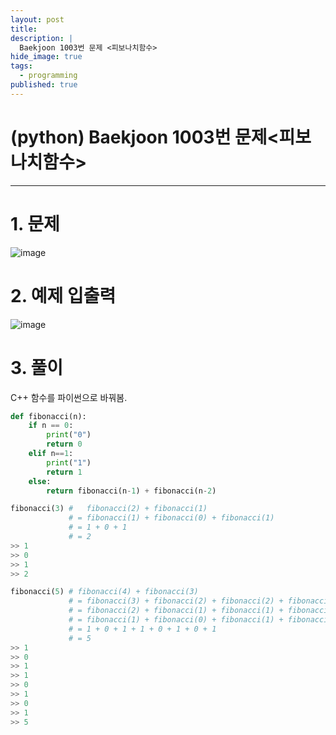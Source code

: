 ```yaml
---
layout: post
title: 
description: |
  Baekjoon 1003번 문제 <피보나치함수>
hide_image: true
tags:
  - programming
published: true
---
```


# (python) Baekjoon 1003번 문제<피보나치함수>
* * *

# 1. 문제
![image](https://user-images.githubusercontent.com/69246778/176408322-6d33f021-e766-420f-b0ea-d90a009fe7cf.png)

# 2. 예제 입출력
![image](https://user-images.githubusercontent.com/69246778/176408410-b4472574-32f5-4090-bf6b-842a8b16ccac.png)

# 3. 풀이
C++ 함수를 파이썬으로 바꿔봄.
```py
def fibonacci(n):
    if n == 0:
        print("0")
        return 0
    elif n==1:
        print("1")
        return 1
    else:
        return fibonacci(n-1) + fibonacci(n-2)
```
```py
fibonacci(3) #   fibonacci(2) + fibonacci(1) 
             # = fibonacci(1) + fibonacci(0) + fibonacci(1)  
             # = 1 + 0 + 1 
             # = 2 
>> 1 
>> 0  
>> 1  
>> 2
```

```py
fibonacci(5) # fibonacci(4) + fibonacci(3)
             # = fibonacci(3) + fibonacci(2) + fibonacci(2) + fibonacci(1)
             # = fibonacci(2) + fibonacci(1) + fibonacci(1) + fibonacci(0) + fibonacci(1) + fibonacci(0) + fibonacci(1)
             # = fibonacci(1) + fibonacci(0) + fibonacci(1) + fibonacci(1) + fibonacci(0) + fibonacci(1) + fibonacci(0) + fibonacci(1) 
             # = 1 + 0 + 1 + 1 + 0 + 1 + 0 + 1
             # = 5
>> 1 
>> 0
>> 1
>> 1
>> 0
>> 1
>> 0
>> 1
>> 5
```
